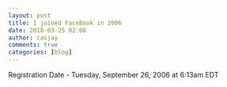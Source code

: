 ```yaml
---
layout: post
title: I joined FaceBook in 2006
date: 2018-03-25 02:08
author: casjay
comments: true
categories: [blog]
---
```


Registration Date - Tuesday, September 26, 2006 at 6:13am EDT  
